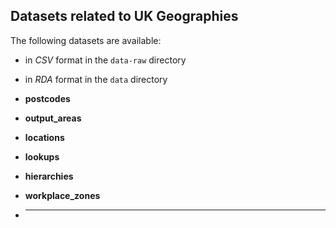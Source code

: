 ## Datasets related to UK Geographies

The following datasets are available:
 - in *CSV* format in the `data-raw` directory
 - in *RDA* format in the `data` directory

 - **postcodes**
 
 - **output_areas**
 
 - **locations** 
 
 - **lookups**
 
 - **hierarchies** 
 
 - **workplace_zones**
 
 - ** ** 
